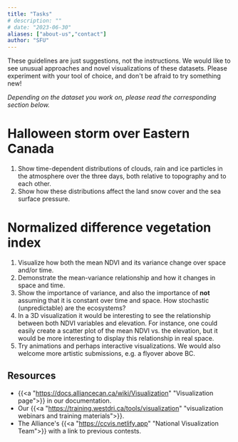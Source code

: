 ```yaml
---
title: "Tasks"
# description: ""
# date: "2023-06-30"
aliases: ["about-us","contact"]
author: "SFU"
---
```


These guidelines are just suggestions, not the instructions. We would like to see unusual approaches and novel
visualizations of these datasets. Please experiment with your tool of choice, and don't be afraid to try
something new!

*Depending on the dataset you work on, please read the corresponding section below.*

<!-- <br> -->

# Halloween storm over Eastern Canada

1. Show time-dependent distributions of clouds, rain and ice particles in the atmosphere over the three days,
   both relative to topography and to each other.
1. Show how these distributions affect the land snow cover and the sea surface pressure.





<!-- <br> -->

# Normalized difference vegetation index

1. Visualize how both the mean NDVI and its variance change over space and/or time.
1. Demonstrate the mean-variance relationship and how it changes in space and time.
1. Show the importance of variance, and also the importance of **not** assuming that it is constant over time
   and space. How stochastic (unpredictable) are the ecosystems?
1. In a 3D visualization it would be interesting to see the relationship between both NDVI variables and
   elevation. For instance, one could easily create a scatter plot of the mean NDVI vs. the elevation, but it would be more interesting to display this relationship in real space.
1. Try animations and perhaps interactive visualizations. We would also welcome more artistic submissions, e.g. a
   flyover above BC.



<!-- 1. How does the relationship between the mean NDVI and its variance vary spatially? We would like to see -->
<!--    different ways of representing this relationship. -->



<!-- Not sure what you mean by "projected". If you referring to projection onto a sphere (if their rendering is 3D) -->
<!-- or a cartographic projection (if 2D), then we’ll leave it to participants. The goal of the contest is to see -->
<!-- unusual ideas and approaches, so I’d rather not limit to a specific view. -->





<!-- question to Stefano: -->
<!-- - how is V(NDVI) defined exactly? Is it spatial or temporal variance? -->



## Resources

- {{<a "https://docs.alliancecan.ca/wiki/Visualization" "Visualization page">}} in our documentation.
- Our {{<a "https://training.westdri.ca/tools/visualization" "visualization webinars and training materials">}}.
- The Alliance's {{<a "https://ccvis.netlify.app" "National Visualization Team">}} with a link to previous
  contests.


<!-- {{<a "link" "text">}} -->
